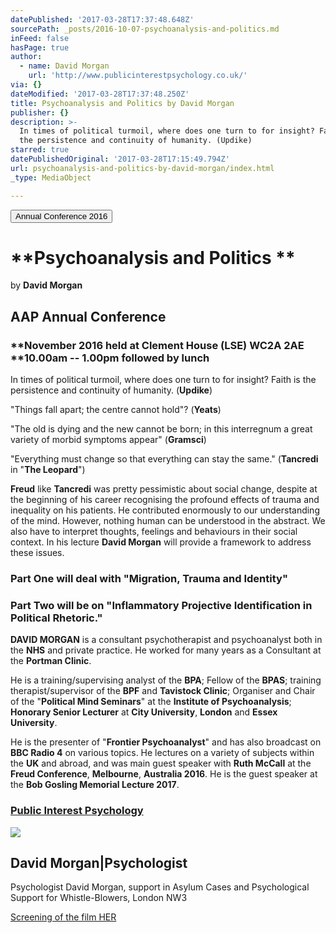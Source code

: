 ```yaml
---
datePublished: '2017-03-28T17:37:48.648Z'
sourcePath: _posts/2016-10-07-psychoanalysis-and-politics.md
inFeed: false
hasPage: true
author:
  - name: David Morgan
    url: 'http://www.publicinterestpsychology.co.uk/'
via: {}
dateModified: '2017-03-28T17:37:48.250Z'
title: Psychoanalysis and Politics by David Morgan
publisher: {}
description: >-
  In times of political turmoil, where does one turn to for insight? Faith is
  the persistence and continuity of humanity. (Updike)
starred: true
datePublishedOriginal: '2017-03-28T17:15:49.794Z'
url: psychoanalysis-and-politics-by-david-morgan/index.html
_type: MediaObject

---
```

<button data-role="cta" style="">Annual Conference 2016</button>

# **Psychoanalysis and Politics **  
by **David Morgan**

## **AAP Annual Conference**

### **November 2016 held at Clement House (LSE) WC2A 2AE **10.00am -- 1.00pm followed by lunch

In times of political turmoil, where does one turn to for insight? Faith is the persistence and continuity of humanity. (**Updike**)

"Things fall apart; the centre cannot hold"? (**Yeats**)

"The old is dying and the new cannot be born; in this interregnum a great variety of morbid symptoms appear" (**Gramsci**)

"Everything must change so that everything can stay the same." (**Tancredi** in "**The Leopard**")

**Freud** like **Tancredi** was pretty pessimistic about social change, despite at the beginning of his career recognising the profound effects of trauma and inequality on his patients. He contributed enormously to our understanding of the mind. However, nothing human can be understood in the abstract. We also have to interpret thoughts, feelings and behaviours in their social context. In his lecture **David Morgan** will provide a framework to address these issues.

### **Part One** will deal with "**Migration, Trauma and Identity**"

### **Part Two** will be on "**Inflammatory Projective Identification in Political Rhetoric.**"

**DAVID MORGAN** is a consultant psychotherapist and psychoanalyst both in the **NHS** and private practice. He worked for many years as a Consultant at the **Portman Clinic**.

He is a training/supervising analyst of the **BPA**; Fellow of the **BPAS**; training therapist/supervisor of the **BPF** and **Tavistock Clinic**; Organiser and Chair of the "**Political Mind Seminars**" at the **Institute of Psychoanalysis**; **Honorary Senior Lecturer** at **City University**, **London** and **Essex University**.

He is the presenter of "**Frontier Psychoanalyst**" and has also broadcast on **BBC Radio 4** on various topics. He lectures on a variety of subjects within the **UK** and abroad, and was main guest speaker with **Ruth McCall** at the **Freud Conference**, **Melbourne**, **Australia 2016**. He is the guest speaker at the **Bob Gosling Memorial Lecture 2017**.

### **[Public Interest Psychology][0]**

<article style=""><img src="https://s3-us-west-2.amazonaws.com/the-grid-img/p/fa19000f8b85c8cb83ea9d706c934d2a91438dcf.png" /><h1>David Morgan|Psychologist</h1><p>Psychologist David Morgan, support in Asylum Cases and Psychological Support for Whistle-Blowers, London NW3</p></article>

[Screening of the film HER][1]

[0]: http://www.publicinterestpsychology.co.uk/ "Public Interest Psychology"
[1]: https://aapmembers.org/her/